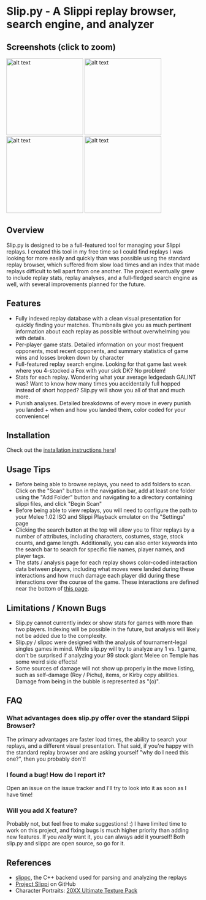 # Slip.py - A Slippi replay browser, search engine, and analyzer

## Screenshots (click to zoom)
<span>
  <img title="Slip.py Index"   src="https://i.imgur.com/P5Oig2b.jpg" alt="alt text" width="200">
  <img title="Slip.py Replay1" src="https://i.imgur.com/bPj1VAA.jpg" alt="alt text" width="200">
  <img title="Slip.py Replay2" src="https://i.imgur.com/womlpnP.jpg" alt="alt text" width="200">
  <img title="Slip.py Stats"   src="https://i.imgur.com/4YM0Tj4.jpg" alt="alt text" width="200">
</span>

## Overview
Slip.py is designed to be a full-featured tool for managing your Slippi replays.
I created this tool in my free time so I could find replays I was looking for more easily and quickly than was possible using the standard replay browser, which suffered from slow load times and an index that made replays difficult to tell apart from one another.
The project eventually grew to include replay stats, replay analyses, and a full-fledged search engine as well, with several improvements planned for the future.

## Features
  - Fully indexed replay database with a clean visual presentation for quickly finding your matches. Thumbnails give you as much pertinent information about each replay as possible without overwhelming you with details.
  - Per-player game stats. Detailed information on your most frequent opponents, most recent opponents, and summary statistics of game wins and losses broken down by character
  - Full-featured replay search engine. Looking for that game last week where you 4-stocked a Fox with your sick DK? No problem!
  - Stats for each replay. Wondering what your average ledgedash GALINT was? Want to know how many times you accidentally full hopped instead of short hopped? Slip.py will show you all of that and much more.
  - Punish analyses. Detailed breakdowns of every move in every punish you landed + when and how you landed them, color coded for your convenience!

## Installation
  Check out the [installation instructions here](INSTALL.md)!

## Usage Tips
  - Before being able to browse replays, you need to add folders to scan. Click on the "Scan" button in the navigation bar, add at least one folder using the "Add Folder" button and navigating to a directory containing slippi files, and click "Begin Scan"
  - Before being able to view replays, you will need to configure the path to your Melee 1.02 ISO and Slippi Playback emulator on the "Settings" page
  - Clicking the search button at the top will allow you to filter replays by a number of attributes, including characters, costumes, stage, stock counts, and game length. Additionally, you can also enter keywords into the search bar to search for specific file names, player names, and player tags.
  - The stats / analysis page for each replay shows color-coded interaction data between players, including what moves were landed during these interactions and how much damage each player did during these interactions over the course of the game. These interactions are defined near the bottom of [this page](https://github.com/pcrain/slippc).

## Limitations / Known Bugs
  - Slip.py cannot currently index or show stats for games with more than two players. Indexing will be possible in the future, but analysis will likely not be added due to the complexity.
  - Slip.py / slippc were designed with the analysis of tournament-legal singles games in mind. While slip.py will try to analyze any 1 vs. 1 game, don't be surprised if analyzing your 99 stock giant Melee on Temple has some weird side effects!
  - Some sources of damage will not show up properly in the move listing, such as self-damage (Roy / Pichu), items, or Kirby copy abilities. Damage from being in the bubble is represented as "(o)".

## FAQ

### What advantages does slip.py offer over the standard Slippi Browser?
The primary advantages are faster load times, the ability to search your replays, and a different visual presentation. That said, if you're happy with the standard replay browser and are asking yourself "why do I need this one?", then you probably don't!

### I found a bug! How do I report it?
Open an issue on the issue tracker and I'll try to look into it as soon as I have time!

### Will you add X feature?
Probably not, but feel free to make suggestions! :) I have limited time to work on this project, and fixing bugs is much higher priority than adding new features. If you *really* want it, you can always add it yourself! Both slip.py and slippc are open source, so go for it.

## References
- [slippc](https://github.com/pcrain/slippc), the C++ backend used for parsing and analyzing the replays
- [Project Slippi](https://github.com/project-slippi/project-slippi) on GitHub
- Character Portraits: [20XX Ultimate Texture Pack](https://modulous.net/mod/1873/20XX%20Ultimate%20Texture%20Pack)
